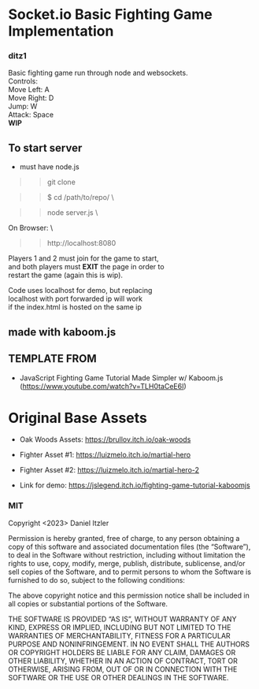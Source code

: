 # Socket.io Basic Fighting Game Implementation #
### ditz1 ###

Basic fighting game run through node and websockets. \
Controls: \
Move Left: A \
Move Right: D \
Jump: W \
Attack: Space \
**WIP** 

## To start server ##
- must have node.js  

>> git clone <repository>   

>> \$ cd /path/to/repo/  \

>> node server.js \

On Browser: \

>> http://localhost:8080    

Players 1 and 2 must join for the game to start, \
and both players must **EXIT** the page in order to   
restart the game (again this is wip). 

Code uses localhost for demo, but replacing  
localhost with port forwarded ip will work  \
if the index.html is hosted on the same ip 


## made with kaboom.js ##

## TEMPLATE FROM ##

- JavaScript Fighting Game Tutorial Made Simpler w/ Kaboom.js (https://www.youtube.com/watch?v=TLH0taCeE6I)

# Original Base Assets #

- Oak Woods Assets: https://brullov.itch.io/oak-woods

- Fighter Asset #1: https://luizmelo.itch.io/martial-hero

- Fighter Asset #2: https://luizmelo.itch.io/martial-hero-2

- Link for demo: https://jslegend.itch.io/fighting-game-tutorial-kaboomjs

### MIT ###
Copyright <2023> Daniel Itzler

Permission is hereby granted, free of charge, to any person obtaining a copy of this software and associated documentation files (the “Software”), to deal in the Software without restriction, including without limitation the rights to use, copy, modify, merge, publish, distribute, sublicense, and/or sell copies of the Software, and to permit persons to whom the Software is furnished to do so, subject to the following conditions:

The above copyright notice and this permission notice shall be included in all copies or substantial portions of the Software.

THE SOFTWARE IS PROVIDED “AS IS”, WITHOUT WARRANTY OF ANY KIND, EXPRESS OR IMPLIED, INCLUDING BUT NOT LIMITED TO THE WARRANTIES OF MERCHANTABILITY, FITNESS FOR A PARTICULAR PURPOSE AND NONINFRINGEMENT. IN NO EVENT SHALL THE AUTHORS OR COPYRIGHT HOLDERS BE LIABLE FOR ANY CLAIM, DAMAGES OR OTHER LIABILITY, WHETHER IN AN ACTION OF CONTRACT, TORT OR OTHERWISE, ARISING FROM, OUT OF OR IN CONNECTION WITH THE SOFTWARE OR THE USE OR OTHER DEALINGS IN THE SOFTWARE.
